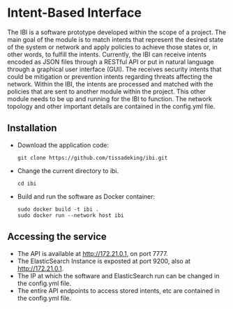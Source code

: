# Intent-Based Interface

The IBI is a software prototype developed within the scope of a project. The main goal of the module is to match intents that 
represent the desired state of the system or network and apply policies to 
achieve those states or, in other words, to fulfill the intents. Currently, the 
IBI can receive intents encoded as JSON files through a RESTful API or put in natural language through a 
graphical user interface (GUI). The receives security intents that could be 
mitigation or prevention intents regarding threats affecting the network. Within 
the IBI, the intents are processed and matched with the policies that are sent 
to another module within the project. This other module needs to be up and running for the IBI to function.
The network topology and other important details are contained in the config.yml file.

## Installation

- Download the application code:
    ```
    git clone https://github.com/tissadeking/ibi.git
    ```
- Change the current directory to ibi.
    ```
    cd ibi

- Build and run the software as Docker container:
    ```
    sudo docker build -t ibi .
    sudo docker run --network host ibi
    ```
## Accessing the service
- The API is available at http://172.21.0.1, on port 7777.
- The ElasticSearch Instance is exposted at port 9200, also at http://172.21.0.1.
- The IP at which the software and ElasticSearch run can be changed in the config.yml file.
- The entire API endpoints to access stored intents, etc are contained in the config.yml file.
